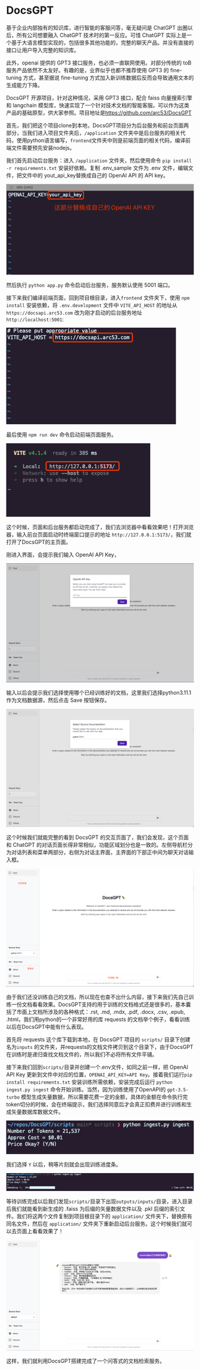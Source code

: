 # DocsGPT

基于企业内部独有的知识库，进行智能的客服问答，毫无疑问是 ChatGPT 出圈以后，所有公司想要融入 ChatGPT 技术时的第一反应。可惜 ChatGPT 实际上是一个基于大语言模型实现的，包括很多其他功能的，完整的聊天产品。并没有直接的接口让用户导入完整的知识库。

此外，openai 提供的 GPT3 接口服务，也必须一直联网使用。对部分传统的 toB 服务产品依然不太友好。有趣的是，业界似乎也都不推荐使用 GPT3 的 fine-tuning 方式，甚至据说 fine-tuning 方式加入新训练数据后反而会导致通用文本的生成能力下降。

DocsGPT 开源项目，针对这种情况，采用 GPT3 接口，配合 faiss 向量搜索引擎和 langchain 模型库，快速实现了一个针对技术文档的智能客服。可以作为这类产品的基础原型，供大家参照。项目地址是<https://github.com/arc53/DocsGPT>


首先，我们把这个项目clone到本地，DocsGPT项目分为后台服务和前台页面两部分，当我们进入项目文件夹后，`/application` 文件夹中是后台服务的相关代码，使用python语言编写，`frontend`文件夹中则是前端页面的相关代码，编译前端文件需要预先安装nodejs。

我们首先启动后台服务：进入 `/application` 文件夹，然后使用命令 `pip install -r requirements.txt` 安装好依赖。复制 .env_sample 文件为 .env 文件，编辑文件，把文件中的 yout_api_key替换成自己的 OpenAI API 的 API key。

![intro](../images/api/docsgpt_apikey.png)

然后执行 `python app.py` 命令启动后台服务，服务默认使用 5001 端口。

接下来我们编译前端页面，回到项目根目录，进入`frontend` 文件夹下，使用 `npm install` 安装依赖，将 `.env.development` 文件中 `VITE_API_HOST` 的地址从 `https://docsapi.arc53.com` 改为刚才启动的后台服务地址 `http://localhost:5001`:

![intro](../images/api/docsgpt_host.png)

最后使用 `npm run dev` 命令启动前端页面服务。

![intro](../images/api/docsgpt_access.png)

这个时候，页面和后台服务都启动完成了，我们去浏览器中看看效果吧！打开浏览器，输入前台页面启动时终端窗口提示的地址 `http://127.0.0.1:5173/`，我们就打开了DocsGPT的主页面。

刚进入界面，会提示我们输入 OpenAI API Key，

![intro](../images/api/docsgpt_inputkey.png)

输入以后会提示我们选择使用哪个已经训练好的文档，这里我们选择python3.11.1作为文档数据源，然后点击 Save 按钮保存。

![intro](../images/api/docsgpt_choosedoc.png)

这个时候我们就能完整的看到 DocsGPT 的交互页面了，我们会发现，这个页面和 ChatGPT 的对话页面长得非常相似，功能区域划分也是一致的。左侧导航栏分为对话列表和菜单两部分，右侧为对话主界面，主界面的下部正中间为聊天对话输入框。

![intro](../images/api/docsgpt_mainpage.png)

由于我们还没训练自己的文档，所以现在也查不出什么内容，接下来我们先自己训练一份文档看看效果。DocsGPT支持的用于训练的文档格式还是很多的，基本囊括了市面上文档所涉及的各种格式：.rst, .md, .mdx, .pdf, .docx, .csv, .epub, .html，我们用python的一个非常好用的库 requests 的文档举个例子，看看训练以后在DocsGPT中能有什么表现。

首先将 requests 这个库下载到本地，在 DocsGPT 项目的 `scripts/` 目录下创建名为`inputs` 的文件夹，并requests的文档文件拷贝到这个目录下，由于DocsGPT在训练时是递归查找文档文件的，所以我们不必将所有文件平铺。

接下来我们回到`scripts/`目录并创建一个.env文件，如同之前一样，把 OpenAI API Key 更新到文件中对应的位置，`OPENAI_API_KEY=API Key`。接着我们运行`pip install requirements.txt` 安装训练所需依赖，安装完成后运行 `python ingest.py ingest` 命令开始训练。当然，因为训练使用了OpenAPI的 `gpt-3.5-turbo` 模型生成矢量数据，所以需要花费一定的金额，具体的金额在命令执行完token切分的时候，会在终端提示，我们选择同意后才会真正扣费并进行训练和生成矢量数据库数据文件。

![intro](../images/api/docsgpt_price.png)

我们选择 `Y` 以后，稍等片刻就会出现训练进度条。

![intro](../images/api/docsgpt_load.png)

等待训练完成以后我们发现`scripts/`目录下出现`outputs/inputs/`目录，进入目录后我们就能看到新生成的 .faiss 为后缀的矢量数据文件以及 .pkl 后缀的索引文件。我们将这两个文件复制到项目根目录下的 `application/` 文件夹下，替换原有同名文件，然后在 `application/` 文件夹下重新启动后台服务。这个时候我们就可以去页面上看看效果了！

![intro](../images/api/docsgpt_qa.png)

这样，我们就利用DocsGPT搭建完成了一个问答式的文档检索服务。



